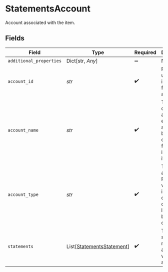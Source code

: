 # StatementsAccount

Account associated with the item.


## Fields

| Field                                                                                            | Type                                                                                             | Required                                                                                         | Description                                                                                      |
| ------------------------------------------------------------------------------------------------ | ------------------------------------------------------------------------------------------------ | ------------------------------------------------------------------------------------------------ | ------------------------------------------------------------------------------------------------ |
| `additional_properties`                                                                          | Dict[str, *Any*]                                                                                 | :heavy_minus_sign:                                                                               | N/A                                                                                              |
| `account_id`                                                                                     | *str*                                                                                            | :heavy_check_mark:                                                                               | Plaid's unique identifier for the account.                                                       |
| `account_name`                                                                                   | *str*                                                                                            | :heavy_check_mark:                                                                               | The name of the account, either assigned by the user or by the financial institution itself.     |
| `account_type`                                                                                   | *str*                                                                                            | :heavy_check_mark:                                                                               | The type of account. Possible values are investment, credit, depository, loan, brokerage, other. |
| `statements`                                                                                     | List[[StatementsStatement](../../models/shared/statementsstatement.md)]                          | :heavy_check_mark:                                                                               | The list of statements' metadata associated with this account.                                   |